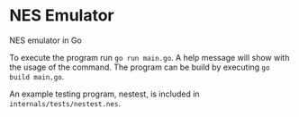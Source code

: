 # NES Emulator
NES emulator in Go

To execute the program run `go run main.go`. A help message will show with the usage of the command.
The program can be build by executing `go build main.go`.

An example testing program, nestest, is included in `internals/tests/nestest.nes`.
